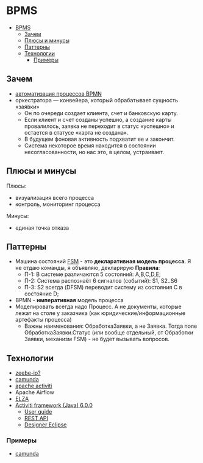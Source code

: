# BPMS

- [BPMS](#bpms)
  - [Зачем](#зачем)
  - [Плюсы и минусы](#плюсы-и-минусы)
  - [Паттерны](#паттерны)
  - [Технологии](#технологии)
    - [Примеры](#примеры)

## Зачем

- [автоматизация процессов BPMN](https://www.g2.com/products/camunda-platform/competitors/alternatives)
- оркестратора — конвейера, который обрабатывает сущность «заявки»
  - Он по очереди создает клиента, счет и банковскую карту.
  - Если клиент и счет созданы успешно, а создание карты провалилось, заявка не переходит в статус «успешно» и остается в статусе «карта не создана».
  - В будущем фоновая активность подхватит ее и закончит.
  - Система некоторое время находится в состоянии несогласованности, но нас это, в целом, устраивает.

## Плюсы и минусы

Плюсы:

- визуализация всего процесса
- контроль, мониторинг процесса

Минусы:

- единая точка отказа

## Паттерны

- Машина состояний [FSM](../pattern/development/pattern.state.machine.md) - это __декларативная модель процесса__. Я не отдаю команды, я объявляю,  декларирую __Правила__:
  - П-1: В системе различаются 5 состояний: A,B,C,D,E;
  - П-2: Система распознаёт 6 сигналов (событий): S1, S2..S6
  - П-3: S2 всегда (DFSM) переводит систему из состояния C в состояние D;
- BPMN - __императивная__ модель процесса
- Моделировать всегда надо Процесс. А не документы, которые лежат на столе у заказчика (как юридические/информационные артефакты процесса)
  - Важны наименования: ОбработкаЗаявки, а не Заявка. Тогда поле ОбработкаЗаявки.Статус (или вообще отдельный, от Обработки
Заявки, механизм FSM) - не будет вызывать вопросов.

## Технологии

- [zeebe-io?](https://blog.bernd-ruecker.com/how-we-built-a-highly-scalable-distributed-state-machine-f2595e3c0422)
- [camunda](../../technology/middleware/bpms/camunda.md)
- [apache activiti](https://habr.com/ru/companies/otus/articles/671360/)
- Apache Airflow
- [ELZA](../../technology/middleware/bpms/elza.md)
- [Activiti framework (Java) 6.0.0](https://www.activiti.org/)
  - [User guide](https://www.activiti.org/userguide/)
  - [REST API](https://habr.com/ru/post/416491/)
  - [Designer Eclipse](https://www.activiti.org/userguide/#eclipseDesignerInstallation)

### Примеры

- [camunda](https://github.com/berndruecker/flowing-retail)
